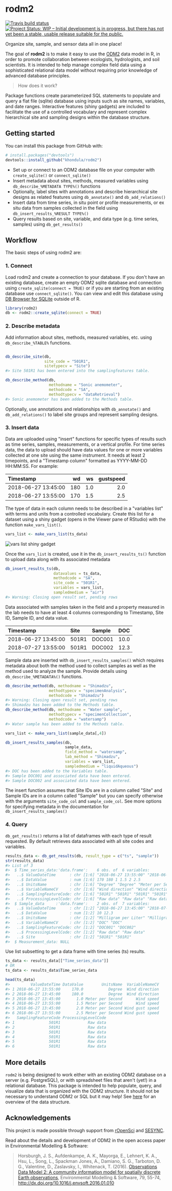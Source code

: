 
<!-- README.md is generated from README.Rmd. Please edit that file -->
rodm2
=====

<!-- badges: start -->

[![Travis build status](https://travis-ci.org/khondula/rodm2.svg?branch=master)](https://travis-ci.org/khondula/rodm2) [![Project Status: WIP – Initial development is in progress, but there has not yet been a stable, usable release suitable for the public.](https://www.repostatus.org/badges/latest/wip.svg)](https://www.repostatus.org/#wip)

<!-- badges: end -->

Organize site, sample, and sensor data all in one place!

The goal of **rodm2** is to make it easy to use the [ODM2](https://github.com/ODM2/ODM2) data model in R, in order to promote collaboration between ecologists, hydrologists, and soil scientists. It is intended to help manage complex field data using a sophisticated relational data model without requiring prior knowledge of advanced database principles.

> How does it work?

Package functions create parameterized SQL statements to populate and query a flat file (sqlite) database using inputs such as site names, variables, and date ranges. Interactive features (shiny gadgets) are included to facilitate the use of a controlled vocabulary and represent complex hierarchical site and sampling designs within the database structure.

Getting started
---------------

You can install this package from GitHub with:

``` r
# install.packages("devtools")
devtools::install_github("khondula/rodm2")
```

-   Set up or connect to an ODM2 database file on your computer with `create_sqlite()` or `connect_sqlite()`
-   Insert metadata about sites, methods, measured variables using `db_describe_%METADATA TYPE%()` functions
-   Optionally, label sites with annotations and describe hierarchical site designs as related features using `db_annotate()` and `db_add_relations()`
-   Insert data from time series, in situ point or profile measurements, or ex situ data from samples collected in the field using `db_insert_results_%RESULT TYPE%()`
-   Query results based on site, variable, and data type (e.g. time series, samples) using `db_get_results()`

Workflow
--------

The basic steps of using rodm2 are:

### 1. Connect

Load rodm2 and create a connection to your database. If you don't have an existing database, create an empty ODM2 sqlite database and connection using `create_sqlite(connect = TRUE)` or if you are starting from an existing database use `connect_sqlite()`. You can view and edit this database using [DB Browser for SQLite](https://sqlitebrowser.org/) outside of R.

``` r
library(rodm2)
db <- rodm2::create_sqlite(connect = TRUE)
```

### 2. Describe metadata

Add information about sites, methods, measured variables, etc. using `db_describe_%TABLE%` functions.

``` r

db_describe_site(db, 
                 site_code = "501R1", 
                 sitetypecv = "Site")
#> Site 501R1 has been entered into the samplingfeatures table.

db_describe_method(db,
                   methodname = "Sonic anemometer", 
                   methodcode = "SA", 
                   methodtypecv = "dataRetrieval")
#> Sonic anemometer has been added to the Methods table.
```

Optionally, use annotations and relationships with `db_annotate()` and `db_add_relations()` to label site groups and represent sampling designs.

### 3. Insert data

Data are uploaded using "insert" functions for specific types of results such as time series, samples, measurements, or a vertical profile. For time series data, the data to upload should have data values for one or more variables collected at one site using the same instrument. It needs at least 2 timepoints, and a "Timestamp column" formatted as YYYY-MM-DD HH:MM:SS. For example:

| Timestamp           |   wd|   ws|  gustspeed|
|:--------------------|----:|----:|----------:|
| 2018-06-27 13:45:00 |  180|  1.0|        2.0|
| 2018-06-27 13:55:00 |  170|  1.5|        2.5|

The type of data in each column needs to be described in a "variables list" with terms and units from a controlled vocabulary. Create this list for a dataset using a shiny gadget (opens in the Viewer pane of RStudio) with the function `make_vars_list()`.

``` r
vars_list <- make_vars_list(ts_data)
```

![vars list shiny gadget](https://raw.githubusercontent.com/khondula/rodm2/master/man/figures/vars-gadget.png)

Once the `vars_list` is created, use it in the `db_insert_results_ts()` function to upload data along with its associated metadata

``` r
db_insert_results_ts(db, 
                     datavalues = ts_data,
                     methodcode = "SA",
                     site_code = "501R1",
                     variables = vars_list,
                     sampledmedium = "air")
#> Warning: Closing open result set, pending rows
```

Data associated with samples taken in the field and a property measured in the lab needs to have at least 4 columns corresponding to Timestamp, Site ID, Sample ID, and data value.

| Timestamp           | Site  | Sample |   DOC|
|:--------------------|:------|:-------|-----:|
| 2018-06-27 13:45:00 | 501R1 | DOC001 |  10.0|
| 2018-07-27 13:55:00 | 501R1 | DOC002 |  12.3|

Sample data are inserted with `db_insert_results_samples()` which requires metadata about both the method used to collect samples as well as the method used to analyze the sample. Provide details using `db_describe_%METADATA%()` functions.

``` r
db_describe_method(db, methodname = "Shimadzu", 
                   methodtypecv = "specimenAnalysis",
                   methodcode = "Shimadzu")
#> Warning: Closing open result set, pending rows
#> Shimadzu has been added to the Methods table.
db_describe_method(db, methodname = "Water sample", 
                   methodtypecv = "specimenCollection",
                   methodcode = "watersamp")
#> Water sample has been added to the Methods table.
```

``` r
vars_list <- make_vars_list(sample_data[,4])
```

``` r
db_insert_results_samples(db, 
                          sample_data, 
                          field_method = "watersamp",
                          lab_method = "Shimadzu", 
                          variables = vars_list, 
                          sampledmedium = "liquidAqueous")
#> DOC has been added to the Variables table.
#> Sample DOC001 and associated data have been entered.
#> Sample DOC002 and associated data have been entered.
```

The insert function assumes that Site IDs are in a column called "Site" and Sample IDs are in a column called "Sample" but you can specify otherwise with the arguments `site_code_col` and `sample_code_col`. See more options for specifying metadata in the documentation for `db_insert_results_samples()`

### 4. Query

`db_get_results()` returns a list of dataframes with each type of result requested. By default retrieves data associated with all site codes and variables.

``` r
results_data <- db_get_results(db, result_type = c("ts", "sample"))
str(results_data)
#> List of 3
#>  $ Time_series_data:'data.frame':    6 obs. of  6 variables:
#>   ..$ ValueDateTime      : chr [1:6] "2018-06-27 13:55:00" "2018-06-27 13:45:00" "2018-06-27 13:45:00" "2018-06-27 13:55:00" ...
#>   ..$ DataValue          : num [1:6] 170 180 1 1.5 2 2.5
#>   ..$ UnitsName          : chr [1:6] "Degree" "Degree" "Meter per Second" "Meter per Second" ...
#>   ..$ VariableNameCV     : chr [1:6] "Wind direction" "Wind direction" "Wind speed" "Wind speed" ...
#>   ..$ SamplingFeatureCode: chr [1:6] "501R1" "501R1" "501R1" "501R1" ...
#>   ..$ ProcessingLevelCode: chr [1:6] "Raw data" "Raw data" "Raw data" "Raw data" ...
#>  $ Sample_data     :'data.frame':    2 obs. of  7 variables:
#>   ..$ ValueDateTime      : chr [1:2] "2018-06-27 13:45:00" "2018-07-27 13:55:00"
#>   ..$ DataValue          : num [1:2] 10 12.3
#>   ..$ UnitsName          : chr [1:2] "Milligram per Liter" "Milligram per Liter"
#>   ..$ VariableNameCV     : chr [1:2] "DOC" "DOC"
#>   ..$ SamplingFeatureCode: chr [1:2] "DOC001" "DOC002"
#>   ..$ ProcessingLevelCode: chr [1:2] "Raw data" "Raw data"
#>   ..$ Site               : chr [1:2] "501R1" "501R1"
#>  $ Measurement_data: NULL
```

Use list subsetting to get a data frame with time series (ts) results.

``` r
ts_data <- results_data[["Time_series_data"]]
# OR
ts_data <- results_data$Time_series_data

head(ts_data)
#>         ValueDateTime DataValue        UnitsName  VariableNameCV
#> 1 2018-06-27 13:55:00     170.0           Degree  Wind direction
#> 2 2018-06-27 13:45:00     180.0           Degree  Wind direction
#> 3 2018-06-27 13:45:00       1.0 Meter per Second      Wind speed
#> 4 2018-06-27 13:55:00       1.5 Meter per Second      Wind speed
#> 5 2018-06-27 13:45:00       2.0 Meter per Second Wind gust speed
#> 6 2018-06-27 13:55:00       2.5 Meter per Second Wind gust speed
#>   SamplingFeatureCode ProcessingLevelCode
#> 1               501R1            Raw data
#> 2               501R1            Raw data
#> 3               501R1            Raw data
#> 4               501R1            Raw data
#> 5               501R1            Raw data
#> 6               501R1            Raw data
```

More details
------------

`rodm2` is being designed to work either with an existing ODM2 database on a server (e.g. PostgreSQL), or with spreadsheet files that aren't (yet!) in a relational database. This package is intended to help populate, query, and visualize data that is organized with the ODM2 structure. It should not be necessary to understand ODM2 or SQL but it may help! See [here](http://odm2.github.io/ODM2/schemas/ODM2_Current/diagrams/ODM2OverviewSimplified.html) for an overview of the data structure.

Acknowledgements
----------------

This project is made possible through support from [rOpenSci](https://ropensci.org/) and [SESYNC](https://www.sesync.org/).

Read about the details and development of ODM2 in the open access paper in Environmental Modelling & Software:

> Horsburgh, J. S., Aufdenkampe, A. K., Mayorga, E., Lehnert, K. A., Hsu, L., Song, L., Spackman Jones, A., Damiano, S. G., Tarboton, D. G., Valentine, D., Zaslavsky, I., Whitenack, T. (2016). [Observations Data Model 2: A community information model for spatially discrete Earth observations](http://dx.doi.org/10.1016/j.envsoft.2016.01.010), Environmental Modelling & Software, 79, 55-74, <http://dx.doi.org/10.1016/j.envsoft.2016.01.010>
